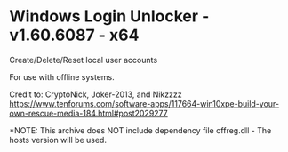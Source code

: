 # Windows Login Unlocker - v1.60.6087 - x64
Create/Delete/Reset local user accounts

For use with offline systems.

Credit to: CryptoNick, Joker-2013, and Nikzzzz
https://www.tenforums.com/software-apps/117664-win10xpe-build-your-own-rescue-media-184.html#post2029277

*NOTE: This archive does NOT include dependency file offreg.dll - The hosts version will be used.
